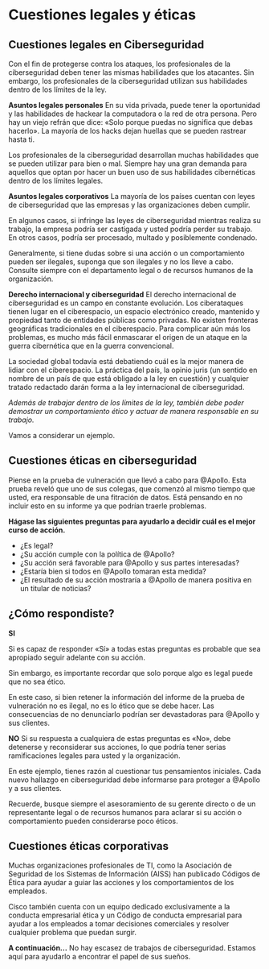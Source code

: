# Cuestiones legales y éticas

## Cuestiones legales en Ciberseguridad

Con el fin de protegerse contra los ataques, los profesionales de la ciberseguridad deben tener las mismas habilidades que los atacantes. Sin embargo, los profesionales de la ciberseguridad utilizan sus habilidades dentro de los límites de la ley.

**Asuntos legales personales**
En su vida privada, puede tener la oportunidad y las habilidades de hackear la computadora o la red de otra persona. Pero hay un viejo refrán que dice: «Solo porque puedas no significa que debas hacerlo». La mayoría de los hacks dejan huellas que se pueden rastrear hasta ti.

Los profesionales de la ciberseguridad desarrollan muchas habilidades que se pueden utilizar para bien o mal. Siempre hay una gran demanda para aquellos que optan por hacer un buen uso de sus habilidades cibernéticas dentro de los límites legales.

**Asuntos legales corporativos**
La mayoría de los países cuentan con leyes de ciberseguridad que las empresas y las organizaciones deben cumplir.

En algunos casos, si infringe las leyes de ciberseguridad mientras realiza su trabajo, la empresa podría ser castigada y usted podría perder su trabajo. En otros casos, podría ser procesado, multado y posiblemente condenado.

Generalmente, si tiene dudas sobre si una acción o un comportamiento pueden ser ilegales, suponga que son ilegales y no los lleve a cabo. Consulte siempre con el departamento legal o de recursos humanos de la organización.

**Derecho internacional y ciberseguridad**
El derecho internacional de ciberseguridad es un campo en constante evolución. Los ciberataques tienen lugar en el ciberespacio, un espacio electrónico creado, mantenido y propiedad tanto de entidades públicas como privadas. No existen fronteras geográficas tradicionales en el ciberespacio. Para complicar aún más los problemas, es mucho más fácil enmascarar el origen de un ataque en la guerra cibernética que en la guerra convencional.

La sociedad global todavía está debatiendo cuál es la mejor manera de lidiar con el ciberespacio. La práctica del país, la opinio juris (un sentido en nombre de un país de que está obligado a la ley en cuestión) y cualquier tratado redactado darán forma a la ley internacional de ciberseguridad.

_Además de trabajar dentro de los límites de la ley, también debe poder demostrar un comportamiento ético y actuar de manera responsable en su trabajo._

Vamos a considerar un ejemplo.

## Cuestiones éticas en ciberseguridad

Piense en la prueba de vulneración que llevó a cabo para @Apollo. Esta prueba reveló que uno de sus colegas, que comenzó al mismo tiempo que usted, era responsable de una fitración de datos. Está pensando en no incluir esto en su informe ya que podrían traerle problemas.

**Hágase las siguientes preguntas para ayudarlo a decidir cuál es el mejor curso de acción.**

- ¿Es legal?
- ¿Su acción cumple con la política de @Apollo?
- ¿Su acción será favorable para @Apollo y sus partes interesadas?
- ¿Estaría bien si todos en @Apollo tomaran esta medida?
- ¿El resultado de su acción mostraría a @Apollo de manera positiva en un titular de noticias?

## ¿Cómo respondiste?

**SI**

Si es capaz de responder «Sí» a todas estas preguntas es probable que sea apropiado seguir adelante con su acción.

Sin embargo, es importante recordar que solo porque algo es legal puede que no sea ético.

En este caso, si bien retener la información del informe de la prueba de vulneración no es ilegal, no es lo ético que se debe hacer. Las consecuencias de no denunciarlo podrían ser devastadoras para @Apollo y sus clientes.

**NO**
Si su respuesta a cualquiera de estas preguntas es «No», debe detenerse y reconsiderar sus acciones, lo que podría tener serias ramificaciones legales para usted y la organización.

En este ejemplo, tienes razón al cuestionar tus pensamientos iniciales. Cada nuevo hallazgo en ciberseguridad debe informarse para proteger a @Apollo y a sus clientes.

Recuerde, busque siempre el asesoramiento de su gerente directo o de un representante legal o de recursos humanos para aclarar si su acción o comportamiento pueden considerarse poco éticos.

## Cuestiones éticas corporativas

Muchas organizaciones profesionales de TI, como la Asociación de Seguridad de los Sistemas de Información (AISS) han publicado Códigos de Ética para ayudar a guiar las acciones y los comportamientos de los empleados.

Cisco también cuenta con un equipo dedicado exclusivamente a la conducta empresarial ética y un Código de conducta empresarial para ayudar a los empleados a tomar decisiones comerciales y resolver cualquier problema que puedan surgir.

**A continuación...**
No hay escasez de trabajos de ciberseguridad. Estamos aquí para ayudarlo a encontrar el papel de sus sueños.
